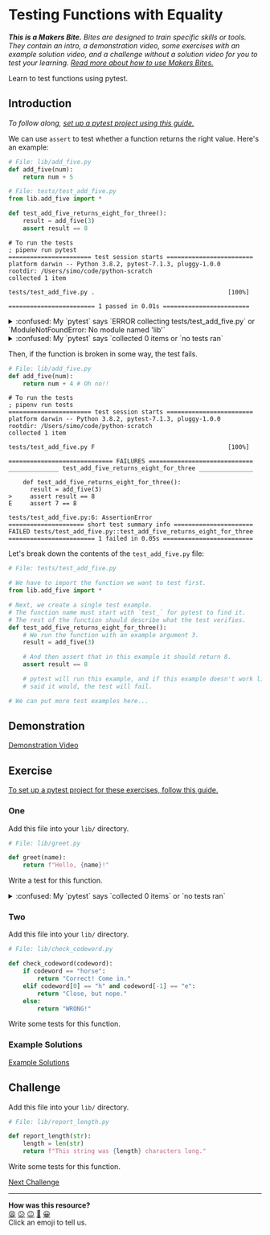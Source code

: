 # Testing Functions with Equality

_**This is a Makers Bite.** Bites are designed to train specific skills or
tools. They contain an intro, a demonstration video, some exercises with an
example solution video, and a challenge without a solution video for you to test
your learning. [Read more about how to use Makers
Bites.](https://github.com/makersacademy/course/blob/main/labels/bites.md)_

Learn to test functions using pytest.

## Introduction

_To follow along, [set up a pytest project using this
guide.](../pills/setting_up_a_pytest_project.md)_

We can use `assert` to test whether a function returns the right value. Here's an
example:

```python
# File: lib/add_five.py
def add_five(num):
    return num + 5
```

```python
# File: tests/test_add_five.py
from lib.add_five import *

def test_add_five_returns_eight_for_three():
    result = add_five(3)
    assert result == 8
```

```shell
# To run the tests
; pipenv run pytest
======================= test session starts ========================
platform darwin -- Python 3.8.2, pytest-7.1.3, pluggy-1.0.0
rootdir: /Users/simo/code/python-scratch
collected 1 item

tests/test_add_five.py .                                     [100%]

======================== 1 passed in 0.01s ========================
```

<details>
  <summary>:confused: My `pytest` says `ERROR collecting tests/test_add_five.py` or `ModuleNotFoundError: No module named 'lib'`</summary>

  ---
  
  Have you put empty `__init__.py` files into both the `lib/` and `test`
  directories? That's necessary for `pytest` to find your code. Your project
  structure should look something like this:

  ```
  .
  ├── Pipfile
  ├── Pipfile.lock
  ├── lib
  │   ├── __init__.py
  │   └── add_five.py
  └── tests
      ├── __init__.py
      └── test_add_five.py
  ```

  ---
</details>


<details>
  <summary>:confused: My `pytest` says `collected 0 items or `no tests ran`</summary>
  
  ---

  Have you prefixed the name of your test file with `test`, like this: `test_add_five.py`? 
  That's necessary for `pytest` to find your tests.
  Your project structure should look something like this: 

  ```
  .
  ├── Pipfile
  ├── Pipfile.lock
  ├── lib
  │   ├── __init__.py
  │   └── add_five.py
  └── tests
      ├── __init__.py
      └── test_add_five.py
  ```

  Also check that you've prefixed the names of your test methods with `test`, as this is  
  necessary for `pytest` to find your tests.

  ---
</details>

Then, if the function is broken in some way, the test fails.

```python
# File: lib/add_five.py
def add_five(num):
    return num + 4 # Oh no!!
```

```shell
# To run the tests
; pipenv run tests
======================= test session starts ========================
platform darwin -- Python 3.8.2, pytest-7.1.3, pluggy-1.0.0
rootdir: /Users/simo/code/python-scratch
collected 1 item

tests/test_add_five.py F                                     [100%]

============================= FAILURES =============================
______________ test_add_five_returns_eight_for_three _______________

    def test_add_five_returns_eight_for_three():
      result = add_five(3)
>     assert result == 8
E     assert 7 == 8

tests/test_add_five.py:6: AssertionError
===================== short test summary info ======================
FAILED tests/test_add_five.py::test_add_five_returns_eight_for_three
======================== 1 failed in 0.05s =========================
```

Let's break down the contents of the `test_add_five.py` file:

```python
# File: tests/test_add_five.py

# We have to import the function we want to test first.
from lib.add_five import *

# Next, we create a single test example.
# The function name must start with `test_` for pytest to find it.
# The rest of the function should describe what the test verifies.
def test_add_five_returns_eight_for_three():
    # We run the function with an example argument 3.
    result = add_five(3)

    # And then assert that in this example it should return 8.
    assert result == 8

    # pytest will run this example, and if this example doesn't work like you
    # said it would, the test will fail.

# We can put more test examples here...
```

## Demonstration

[Demonstration Video](https://www.youtube.com/watch?v=XT30ee3ZfGE&t=0s)

## Exercise

[To set up a pytest project for these exercises, follow this guide.](../pills/setting_up_a_pytest_project.md)

### One

Add this file into your `lib/` directory.

```python
# File: lib/greet.py

def greet(name):
    return f"Hello, {name}!"
```

Write a test for this function.

<details>
  <summary>:confused: My `pytest` says `collected 0 items` or `no tests ran`</summary>

  ---

  This means `pytest` can't find your tests.

  Check that you have:

  * prefixed the name of your test file with `test`, e.g. `test_greet.py`?
  * prefixed the name of your test function with `test`, e.g.
    ```
    # File: "tests/test_greet.py"
    def test_greet():
      ...
    ```
  
  These things are necessary for `pytest` to find your tests.
  Your project structure should look something like this: 

  ```
  .
  ├── Pipfile
  ├── Pipfile.lock
  ├── lib
  │   ├── __init_.py
  │   └── greet.py
  └── tests
      ├── __init__.py
      └── test_greet.py
  ```

  ---
</details>

### Two

Add this file into your `lib/` directory.

```python
# File: lib/check_codeword.py

def check_codeword(codeword):
    if codeword == "horse":
        return "Correct! Come in."
    elif codeword[0] == "h" and codeword[-1] == "e":
        return "Close, but nope."
    else:
        return "WRONG!"
```

Write some tests for this function.

### Example Solutions

[Example Solutions](https://www.youtube.com/watch?v=XT30ee3ZfGE&t=597s)

## Challenge

Add this file into your `lib/` directory.

```python
# File: lib/report_length.py

def report_length(str):
    length = len(str)
    return f"This string was {length} characters long."
```

Write some tests for this function.


[Next Challenge](02_testing_classes_with_equality_bite.md)

<!-- BEGIN GENERATED SECTION DO NOT EDIT -->

---

**How was this resource?**  
[😫](https://airtable.com/shrUJ3t7KLMqVRFKR?prefill_Repository=makersacademy%2Fgolden-square-in-python&prefill_File=testing_bites%2F01_testing_functions_with_equality_bite.md&prefill_Sentiment=😫) [😕](https://airtable.com/shrUJ3t7KLMqVRFKR?prefill_Repository=makersacademy%2Fgolden-square-in-python&prefill_File=testing_bites%2F01_testing_functions_with_equality_bite.md&prefill_Sentiment=😕) [😐](https://airtable.com/shrUJ3t7KLMqVRFKR?prefill_Repository=makersacademy%2Fgolden-square-in-python&prefill_File=testing_bites%2F01_testing_functions_with_equality_bite.md&prefill_Sentiment=😐) [🙂](https://airtable.com/shrUJ3t7KLMqVRFKR?prefill_Repository=makersacademy%2Fgolden-square-in-python&prefill_File=testing_bites%2F01_testing_functions_with_equality_bite.md&prefill_Sentiment=🙂) [😀](https://airtable.com/shrUJ3t7KLMqVRFKR?prefill_Repository=makersacademy%2Fgolden-square-in-python&prefill_File=testing_bites%2F01_testing_functions_with_equality_bite.md&prefill_Sentiment=😀)  
Click an emoji to tell us.

<!-- END GENERATED SECTION DO NOT EDIT -->
